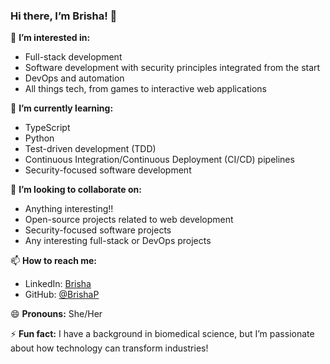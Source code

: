 ### Hi there, I’m Brisha! 👋

👀 **I’m interested in:**  
- Full-stack development  
- Software development with security principles integrated from the start  
- DevOps and automation  
- All things tech, from games to interactive web applications  

🌱 **I’m currently learning:**  
- TypeScript  
- Python  
- Test-driven development (TDD)  
- Continuous Integration/Continuous Deployment (CI/CD) pipelines  
- Security-focused software development  

💞️ **I’m looking to collaborate on:** 
- Anything interesting!!
- Open-source projects related to web development  
- Security-focused software projects  
- Any interesting full-stack or DevOps projects  

📫 **How to reach me:**   
- LinkedIn: [Brisha](www.linkedin.com/in/brisha-patel) 
- GitHub: [@BrishaP](https://github.com/BrishaP)  

😄 **Pronouns:** She/Her  

⚡ **Fun fact:** I have a background in biomedical science, but I’m passionate about how technology can transform industries!

